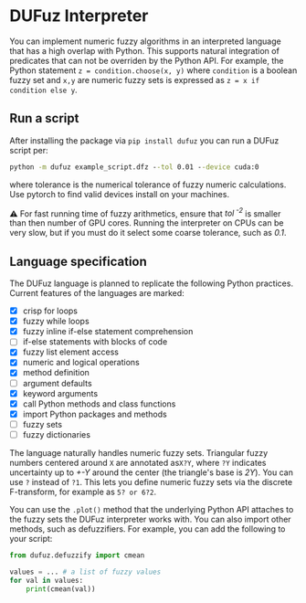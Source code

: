 # DUFuz Interpreter

You can implement numeric fuzzy algorithms
in an interpreted language that has 
a high overlap with Python. This supports
natural integration of predicates
that can not be overriden by the Python API.
For example, the Python statement
`z = condition.choose(x, y)` where 
`condition` is a boolean fuzzy set and `x,y`
are numeric fuzzy sets is expressed
as `z = x if condition else y`.

## Run a script

After installing the package via `pip install dufuz`
you can run a DUFuz script per: 
```cmd
python -m dufuz example_script.dfz --tol 0.01 --device cuda:0
```
where tolerance is the numerical tolerance of fuzzy 
numeric calculations. Use pytorch to find valid devices
install on your machines.

:warning: For fast running time of fuzzy arithmetics,
ensure that *tol<sup> -2</sup>* is smaller
than then number of GPU cores. Running the interpreter
on CPUs can be very slow, but if you must do it
select some coarse tolerance, such as *0.1*.

## Language specification
The DUFuz language is planned to replicate the following Python
practices. Current features of the languages are marked:

- [x] crisp for loops
- [x] fuzzy while loops
- [x] fuzzy inline if-else statement comprehension
- [ ] if-else statements with blocks of code 
- [x] fuzzy list element access 
- [x] numeric and logical operations
- [x] method definition
- [ ] argument defaults
- [x] keyword arguments 
- [x] call Python methods and class functions
- [x] import Python packages and methods
- [ ] fuzzy sets
- [ ] fuzzy dictionaries

The language naturally handles numeric fuzzy sets.
Triangular fuzzy numbers centered around `X` are
annotated as`X?Y`, where `?Y` indicates uncertainty
up to *+-Y* around the center (the triangle's base
is *2Y*). You can use `?` instead of `?1`. This lets
you define numeric fuzzy sets via the discrete
F-transform, for example as `5? or 6?2`.

You can use the `.plot()` method that the underlying
Python API attaches to the fuzzy sets
the DUFuz interpreter works with. You can also
import other methods, such as defuzzifiers.
For example, you can add the following to your script:

```python
from dufuz.defuzzify import cmean

values = ... # a list of fuzzy values
for val in values:
    print(cmean(val))
```



